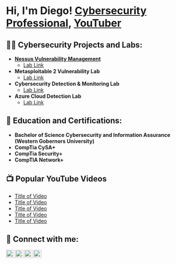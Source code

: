 <h1>Hi, I'm Diego! <a href="https://www.linkedin.com/in/juan-diego-ramirez01/">Cybersecurity Professional</a>, <a href="https://www.youtube.com/@ce1estia1/">YouTuber</a></h1>

<h2>👨‍💻 Cybersecurity Projects and Labs:</h2>

- <b>[Nessus Vulnerability Management](https://github.com/jdrz/NessusVulnerabilityLab)</b>
  - [Lab Link](https://github.com/jdrz/NessusVulnerabilityLab)
- <b>Metasploitable 2 Vulnerability Lab</b>
  - [Lab Link](https://github.com/joshmadakor1/4chan-Image-Analysis-Middleware-C964)</b></i>
- <b>Cybersecurity Detection & Monitoring Lab</b>
  - [Lab Link](https://github.com/joshmadakor1/Sentinel-Lab)
- <b>Azure Cloud Detection Lab</b>
  - [Lab Link](https://github.com/joshmadakor1/Package-Delivery-Pathfinding-Algorithm)
 
 <h2> 🌱 Education and Certifications:</h2>

- <b>Bachelor of Science Cybersecurity and Information Assurance (Western Gobernors University)</b>
- <b>CompTia CySA+</b>
- <b>CompTia Security+</b>
- <b>CompTIA Network+</b>

<h2>📺 Popular YouTube Videos</h2>

- [Title of Video](https://www.youtube.com/watch?v=a83ASGn_V_s)
- [Title of Video](https://www.youtube.com/watch?v=uHy3oM7NnoU)
- [Title of Video](https://www.youtube.com/watch?v=N-L9hklSlNk)
- [Title of Video](https://www.youtube.com/watch?v=OfvdQeh79s0)
- [Title of Video](https://www.youtube.com/watch?v=E2MwRWxDBkA)

<h2> 🤳 Connect with me:</h2>

[<img align="left" alt="JoshMadakor | YouTube" width="22px" src="https://cdn.jsdelivr.net/npm/simple-icons@v3/icons/youtube.svg" />][youtube]
[<img align="left" alt="JoshMadakor | Twitter" width="22px" src="https://cdn.jsdelivr.net/npm/simple-icons@v3/icons/twitter.svg" />][twitter]
[<img align="left" alt="JoshMadakor | LinkedIn" width="22px" src="https://cdn.jsdelivr.net/npm/simple-icons@v3/icons/linkedin.svg" />][linkedin]
[<img align="left" alt="JoshMadakor | Instagram" width="22px" src="https://cdn.jsdelivr.net/npm/simple-icons@v3/icons/instagram.svg" />][instagram]

[twitter]: https://twitter.com/joshmadakor
[youtube]: https://www.youtube.com/c/joshmadakor
[instagram]: https://www.instagram.com/joshmadakor/
[linkedin]: https://linkedin.com/in/juan-diego-ramirez01/

<!--
**joshmadakor1/joshmadakor1** is a ✨ _special_ ✨ repository because its `README.md` (this file) appears on your GitHub profile.

Here are some ideas to get you started:

- 🔭 I’m currently working on ...
- 🌱 I’m currently learning ...
- 👯 I’m looking to collaborate on ...
- 🤔 I’m looking for help with ...
- 💬 Ask me about ...
- 📫 How to reach me: ...
- 😄 Pronouns: ...
- ⚡ Fun fact: ...
-->
